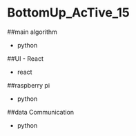 # BottomUp_AcTive_15

##main algorithm
- python

##UI - React
- react

##raspberry pi
- python

##data Communication
- python